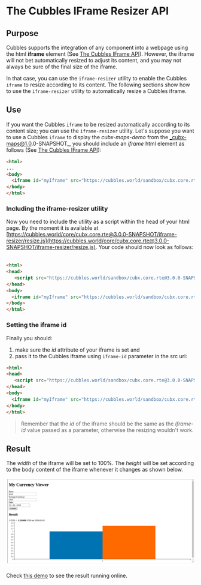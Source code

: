 # The Cubbles IFrame Resizer API

## Purpose

Cubbles supports the integration of any component into a webpage using the html **iframe** element (See [The Cubbles IFrame API](./README.md)). However, the iframe will not bet automatically resized to adjust its content, and you may not always be sure of the final size of the iframe.

In that case, you can use the `iframe-resizer` utility to enable the Cubbles `iframe` to resize according to its content. The following sections show how to use the `iframe-resizer` utility to automatically resize a Cubbles iframe.

## Use

If you want the Cubbles `iframe` to be resized automatically according to its content size; you can use the `iframe-resizer` utility. Let's suppose you want to use a Cubbles `iframe` to display the _cubx-maps-demo_ from the _cubx-maps@1.0.0-SNAPSHOT_, you should include an _iframe_ html element as follows (See [The Cubbles IFrame API](./README.md)):

```html
<html>
...
<body>
  <iframe id="myIframe" src="https://cubbles.world/sandbox/cubx.core.rte@3.0.0-SNAPSHOT/iframe/index.html?webpackage-id=my-first-webpackage@0.1.0-SNAPSHOT&amp;artifact-id=currency-viewer"></iframe>
</body>
</html>
```

### Including the iframe-resizer utility

Now you need to include the utility as a script within the head of your html page. By the moment it is available at [https://cubbles.world/core/cubx.core.rte@3.0.0-SNAPSHOT/iframe-resizer/resize.js](https://cubbles.world/core/cubx.core.rte@3.0.0-SNAPSHOT/iframe-resizer/resize.js). Your code should now look as follows:

```html

<html>
<head>
   <script src="https://cubbles.world/sandbox/cubx.core.rte@3.0.0-SNAPSHOT/iframe-resizer/resize.js"></script>
</head>
<body>
  <iframe id="myIframe" src="https://cubbles.world/sandbox/cubx.core.rte@3.0.0-SNAPSHOT/iframe/index.html?webpackage-id=my-first-webpackage@0.1.0-SNAPSHOT&amp;artifact-id=currency-viewer"></iframe>
</body>
</html>
```

### Setting the iframe id

Finally you should:

1. make sure the _id_ attribute of your iframe is set and
2. pass it to the Cubbles iframe using `iframe-id` parameter in the src url:

```html
<html>
<head>
   <script src="https://cubbles.world/sandbox/cubx.core.rte@3.0.0-SNAPSHOT/iframe-resizer/resize.js"></script>
</head>
<body>
  <iframe id="myIframe" src="https://cubbles.world/sandbox/cubx.core.rte@3.0.0-SNAPSHOT/iframe/index.html?iframe-id=myIframe&amp;webpackage-id=my-first-webpackage@0.1.0-SNAPSHOT&amp;artifact-id=currency-viewer"></iframe>
</body>
</html>
```

> Remember that the _id_ of the iframe should be the same as the _iframe-id_ value passed as a parameter, otherwise the resizing wouldn't work.

## Result

The _width_ of the iframe will be set to 100%. The _height_ will be set according to the body content of the iframe whenever it changes as shown below.

![RTE iframe Resizer Demo](../../../.gitbook/assets/iframe-resize.png)

Check [this demo](https://cubbles.world/sandbox/my-first-webpackage@0.1.0-SNAPSHOT/rte-iframe-demo/resizer.html) to see the result running online.